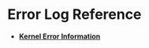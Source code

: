 # Error Log Reference<a name="EN-US_TOPIC_0000001159627723"></a>

-   **[Kernel Error Information](../Appendix/kernel-error-information.md)**  


